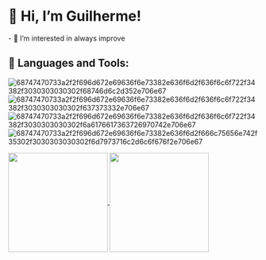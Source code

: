 <h1>👋 Hi, I’m Guilherme!</h1>
- 👀 I’m interested in always improve
  
<h2>🚀 Languages and Tools:</h2>

![68747470733a2f2f696d672e69636f6e73382e636f6d2f636f6c6f722f34382f3030303030302f68746d6c2d352e706e67](https://github.com/g-pontes/g-pontes/assets/131778089/ce1743ac-c08f-43d7-8442-50b501b878ca)
![68747470733a2f2f696d672e69636f6e73382e636f6d2f636f6c6f722f34382f3030303030302f637373332e706e67](https://github.com/g-pontes/g-pontes/assets/131778089/9e242126-9780-451c-951d-225bc7377279)
![68747470733a2f2f696d672e69636f6e73382e636f6d2f636f6c6f722f34382f3030303030302f6a6176617363726970742e706e67](https://github.com/g-pontes/g-pontes/assets/131778089/78d6dd49-94db-4cc9-85f4-86bdea591aa6)
![68747470733a2f2f696d672e69636f6e73382e636f6d2f666c75656e742f35302f3030303030302f6d7973716c2d6c6f676f2e706e67](https://github.com/g-pontes/g-pontes/assets/131778089/54d9d65f-a04a-498f-8885-046dfb495ed1)


<a href="https://github.com/g-pontes/github-readme-stats">
  <img height=200 align="center" src="https://github-readme-stats.vercel.app/api?username=g-pontes&show_icons=true&theme=dark" />
</a>
<a href="https://github.com/g-pontes/convoychat">
  <img height=200 align="center" src="https://github-readme-stats.vercel.app/api/top-langs?username=g-pontes&layout=compact&langs_count=8&card_width=320&theme=dark" />
</a>
